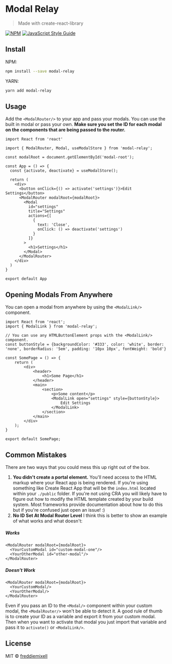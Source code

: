 # Modal Relay

> Made with create-react-library

[![NPM](https://img.shields.io/npm/v/modal-relay.svg)](https://www.npmjs.com/package/modal-relay) [![JavaScript Style Guide](https://img.shields.io/badge/code_style-standard-brightgreen.svg)](https://standardjs.com)

## Install
NPM:
```bash
npm install --save modal-relay
```
YARN:
```bash
yarn add modal-relay
```

## Usage
Add the `<ModalRouter/>` to your app and pass your modals. You can use the built in modal or pass your own. **Make sure you set the ID for each modal on the components that are being passed to the router.**
 
```tsx
import React from 'react'

import { ModalRouter, Modal, useModalStore } from 'modal-relay';

const modalRoot = document.getElementById('modal-root');

const App = () => {
  const {activate, deactivate} = useModalStore();

  return (
    <div>
      <button onClick={() => activate('settings')}>Edit Settings</button>
      <ModalRouter modalRoot={modalRoot}>
        <Modal
          id="settings"
          title="Settings"
          actions={[
            {
              text: 'Close',
              onClick: () => deactivate('settings')
            }
          ]}
        >
          <h1>Settings</h1>
        </Modal>
      </ModalRouter>
    </div>
  )
}

export default App
```

## Opening Modals From Anywhere
You can open a modal from anywhere by using the `<ModalLink/>` component.

```tsx
import React from 'react';
import { ModalLink } from 'modal-relay';

// You can use any HTMLButtonElement props with the <ModalLink/> component.
const buttonStyle = {backgroundColor: '#333', color: 'white', border: 'none', borderRadius: '5em', padding: '10px 10px', fontWeight: 'bold'}

const SomePage = () => {
    return (
        <div>
            <header>
                <h1>Some Page</h1>
            </header>
            <main>
                <section>
                    <p>Some content</p>
                    <ModalLink open="settings" style={buttonStyle}>
                        Edit Settings
                    </ModalLink>
                </section>
            </main>
        </div>
    );
}

export default SomePage;
```

## Common Mistakes
There are two ways that you could mess this up right out of the box.

1. **You didn't create a portal element.**
You'll need access to the HTML markup where your React app is being rendered. If you're using something like Create React App that will be the `index.html` located within your `./public` folder. If you're not using CRA you will likely have to figure out how to modify the HTML template created by your build system. Most frameworks provide documentation about how to do this but if you're confused just open an issue! :)
2. **No ID Set At Modal Router Level**
I think this is better to show an example of what works and what doesn't:

##### Works
```tsx
<ModalRouter modalRoot={modalRoot}>
  <YourCustomModal id="custom-modal-one"/>
  <YourOtherModal id="other-modal"/>
</ModalRouter>
```

##### Doesn't Work
```tsx
<ModalRouter modalRoot={modalRoot}>
  <YourCustomModal/>
  <YourOtherModal/>
</ModalRouter>
```
Even if you pass an ID to the `<Modal/>` component within your custom modal, the `<ModalRouter/>` won't be able to detect it. A good rule of thumb is to create your ID as a variable and export it from your custom modal. Then when you want to activate that modal you just import that variable and pass it to `activate()` or `<ModalLink/>`.

## License

MIT © [freddiemixell](https://github.com/freddiemixell)
